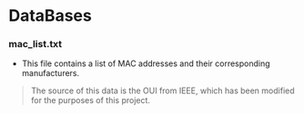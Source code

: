 # DataBases


### mac_list.txt
- This file contains a list of MAC addresses and their corresponding manufacturers. 
> The source of this data is the OUI from IEEE, which has been modified for the purposes of this project.
